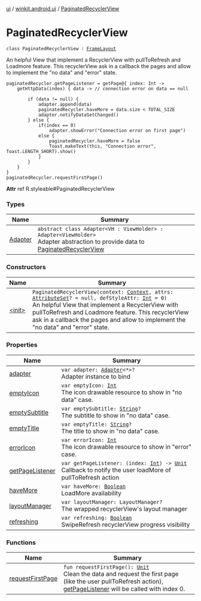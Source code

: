 [ui](../../index.md) / [winkit.android.ui](../index.md) / [PaginatedRecyclerView](./index.md)

# PaginatedRecyclerView

`class PaginatedRecyclerView : `[`FrameLayout`](https://developer.android.com/reference/android/widget/FrameLayout.html)

An helpful View that implement a RecyclerView with pullToRefresh and Loadmore feature.
This recyclerView ask in a callback the pages and allow to implement the "no data" and "error" state.

```
paginatedRecycler.getPageListener = getPage@{ index: Int ->
    getHttpData(index) { data -> // connection error on data == null

        if (data != null) {
            adapter.append(data)
            paginatedRecycler.haveMore = data.size < TOTAL_SIZE
            adapter.notifyDataSetChanged()
        } else {
            if(index == 0)
                adapter.showError("Connection error on first page")
            else {
                paginatedRecycler.haveMore = false
                Toast.makeText(this, "Connection error", Toast.LENGTH_SHORT).show()
            }
        }
    }
}
paginatedRecycler.requestFirstPage()
```

**Attr**
ref R.styleable#PaginatedRecyclerView

### Types

| Name | Summary |
|---|---|
| [Adapter](-adapter/index.md) | `abstract class Adapter<VH : ViewHolder> : Adapter<ViewHolder>`<br>Adapter abstraction to provide data to [PaginatedRecyclerView](./index.md) |

### Constructors

| Name | Summary |
|---|---|
| [&lt;init&gt;](-init-.md) | `PaginatedRecyclerView(context: `[`Context`](https://developer.android.com/reference/android/content/Context.html)`, attrs: `[`AttributeSet`](https://developer.android.com/reference/android/util/AttributeSet.html)`? = null, defStyleAttr: `[`Int`](https://kotlinlang.org/api/latest/jvm/stdlib/kotlin/-int/index.html)` = 0)`<br>An helpful View that implement a RecyclerView with pullToRefresh and Loadmore feature. This recyclerView ask in a callback the pages and allow to implement the "no data" and "error" state. |

### Properties

| Name | Summary |
|---|---|
| [adapter](adapter.md) | `var adapter: `[`Adapter`](-adapter/index.md)`<*>?`<br>Adapter instance to bind |
| [emptyIcon](empty-icon.md) | `var emptyIcon: `[`Int`](https://kotlinlang.org/api/latest/jvm/stdlib/kotlin/-int/index.html)<br>The icon drawable resource to show in "no data" case. |
| [emptySubtitle](empty-subtitle.md) | `var emptySubtitle: `[`String`](https://kotlinlang.org/api/latest/jvm/stdlib/kotlin/-string/index.html)`?`<br>The subtitle to show in "no data" case. |
| [emptyTitle](empty-title.md) | `var emptyTitle: `[`String`](https://kotlinlang.org/api/latest/jvm/stdlib/kotlin/-string/index.html)`?`<br>The title to show in "no data" case. |
| [errorIcon](error-icon.md) | `var errorIcon: `[`Int`](https://kotlinlang.org/api/latest/jvm/stdlib/kotlin/-int/index.html)<br>The icon drawable resource to show in "error" case. |
| [getPageListener](get-page-listener.md) | `var getPageListener: (index: `[`Int`](https://kotlinlang.org/api/latest/jvm/stdlib/kotlin/-int/index.html)`) -> `[`Unit`](https://kotlinlang.org/api/latest/jvm/stdlib/kotlin/-unit/index.html)<br>Callback to notify the user loadMore of pullToRefresh action |
| [haveMore](have-more.md) | `var haveMore: `[`Boolean`](https://kotlinlang.org/api/latest/jvm/stdlib/kotlin/-boolean/index.html)<br>LoadMore availability |
| [layoutManager](layout-manager.md) | `var layoutManager: LayoutManager?`<br>The wrapped recyclerView's layout manager |
| [refreshing](refreshing.md) | `var refreshing: `[`Boolean`](https://kotlinlang.org/api/latest/jvm/stdlib/kotlin/-boolean/index.html)<br>SwipeRefresh recyclerView progress visibility |

### Functions

| Name | Summary |
|---|---|
| [requestFirstPage](request-first-page.md) | `fun requestFirstPage(): `[`Unit`](https://kotlinlang.org/api/latest/jvm/stdlib/kotlin/-unit/index.html)<br>Clean the data and request the first page (like the user pullToRefresh action), [getPageListener](get-page-listener.md) will be called with index 0. |
